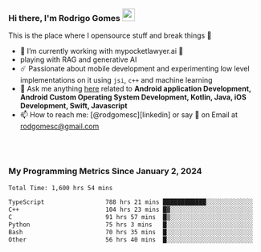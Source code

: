 
### Hi there, I'm Rodrigo Gomes <img src="https://media.giphy.com/media/hvRJCLFzcasrR4ia7z/giphy.gif" width="25px">
This is the place where I opensource stuff and break things 🤣
- 🔭 I’m currently working with mypocketlawyer.ai 💜
- playing with RAG and generative AI
- ☄️ Passionate about mobile development and experimenting low level implementations on it using `jsi`, `c++` and machine learning
- 💬 Ask me anything [here](https://github.com/rodgomesc/rodgomesc/issues) related to <b>Android application Development, Android Custom Operating System Development, Kotlin, Java, iOS Development, Swift, Javascript</b>
- 📫 How to reach me: [@rodgomesc][linkedin] or say 👋 on Email at [rodgomesc@gmail.com](mailto:rodgomesc@gmail.com)


<br/>

<!-- 
<picture>
  <img src="/github-metrics.svg" alt="Metrics">
</picture>
-->

</br>

### My Programming Metrics Since January 2, 2024 


<!--START_SECTION:waka-->

```txt
Total Time: 1,600 hrs 54 mins

TypeScript                 788 hrs 21 mins ████████████░░░░░░░░░░░░░   47.56 %
C++                        104 hrs 23 mins █▓░░░░░░░░░░░░░░░░░░░░░░░   06.30 %
C                          91 hrs 57 mins  █▒░░░░░░░░░░░░░░░░░░░░░░░   05.55 %
Python                     75 hrs 3 mins   █░░░░░░░░░░░░░░░░░░░░░░░░   04.53 %
Bash                       70 hrs 35 mins  █░░░░░░░░░░░░░░░░░░░░░░░░   04.26 %
Other                      56 hrs 40 mins  █░░░░░░░░░░░░░░░░░░░░░░░░   03.42 %
```

<!--END_SECTION:waka-->
